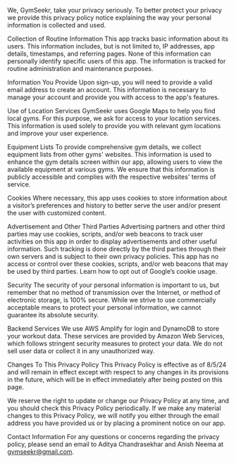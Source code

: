 We, GymSeekr, take your privacy seriously. To better protect your privacy we provide this privacy policy notice explaining the way your personal information is collected and used.

Collection of Routine Information
This app tracks basic information about its users. This information includes, but is not limited to, IP addresses, app details, timestamps, and referring pages. None of this information can personally identify specific users of this app. The information is tracked for routine administration and maintenance purposes.

Information You Provide
Upon sign-up, you will need to provide a valid email address to create an account. This information is necessary to manage your account and provide you with access to the app's features.

Use of Location Services
GymSeekr uses Google Maps to help you find local gyms. For this purpose, we ask for access to your location services. This information is used solely to provide you with relevant gym locations and improve your user experience.

Equipment Lists
To provide comprehensive gym details, we collect equipment lists from other gyms' websites. This information is used to enhance the gym details screen within our app, allowing users to view the available equipment at various gyms. We ensure that this information is publicly accessible and complies with the respective websites' terms of service.

Cookies
Where necessary, this app uses cookies to store information about a visitor’s preferences and history to better serve the user and/or present the user with customized content.

Advertisement and Other Third Parties
Advertising partners and other third parties may use cookies, scripts, and/or web beacons to track user activities on this app in order to display advertisements and other useful information. Such tracking is done directly by the third parties through their own servers and is subject to their own privacy policies. This app has no access or control over these cookies, scripts, and/or web beacons that may be used by third parties. Learn how to opt out of Google’s cookie usage.

Security
The security of your personal information is important to us, but remember that no method of transmission over the Internet, or method of electronic storage, is 100% secure. While we strive to use commercially acceptable means to protect your personal information, we cannot guarantee its absolute security.

Backend Services
We use AWS Amplify for login and DynamoDB to store your workout data. These services are provided by Amazon Web Services, which follows stringent security measures to protect your data. We do not sell user data or collect it in any unauthorized way.

Changes To This Privacy Policy
This Privacy Policy is effective as of 8/5/24 and will remain in effect except with respect to any changes in its provisions in the future, which will be in effect immediately after being posted on this page.

We reserve the right to update or change our Privacy Policy at any time, and you should check this Privacy Policy periodically. If we make any material changes to this Privacy Policy, we will notify you either through the email address you have provided us or by placing a prominent notice on our app.

Contact Information
For any questions or concerns regarding the privacy policy, please send an email to Aditya Chandrasekhar and Anish Neema at gymseekr@gmail.com.
